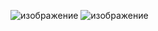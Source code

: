 ![изображение](https://github.com/Tursunboev0227/Forms/assets/144019374/0fd42cbe-0592-4e59-80dd-dd63cf2250a3)
![изображение](https://github.com/Tursunboev0227/Forms/assets/144019374/c3f02156-3da8-4a03-98fa-2bc7177b2934)
